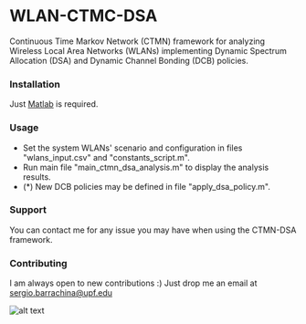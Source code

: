 # WLAN-CTMC-DSA

Continuous Time Markov Network (CTMN) framework for analyzing Wireless Local Area Networks (WLANs) implementing Dynamic Spectrum Allocation (DSA) and Dynamic Channel Bonding (DCB) policies.

### Installation

Just [Matlab](https://www.mathworks.com/) is required.

### Usage
 
 * Set the system WLANs' scenario and configuration in files "wlans_input.csv" and "constants_script.m". 
 * Run main file "main_ctmn_dsa_analysis.m" to display the analysis results.
 * (*) New DCB policies may be defined in file "apply_dsa_policy.m".
 
### Support
You can contact me for any issue you may have when using the CTMN-DSA framework.

### Contributing
I am always open to new contributions :) Just drop me an email at sergio.barrachina@upf.edu

![alt text](https://github.com/sergiobarra/WLAN-CTMC-DSA/blob/master/documentation/General%20flowchart.png)
